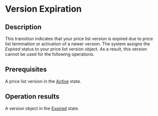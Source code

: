 # Version Expiration
## Description
This transition indicates that your price list version is expired due to price list termination or activation of a newer version. The system assigns the *Expired* status to your price list version object. As a result, this version cannot be used for the following operations.
## Prerequisites
A price list version in the [Active](s-c-active.html) state.
## Operation results
A version object in the [Expired](s-e-expired.html) state.
